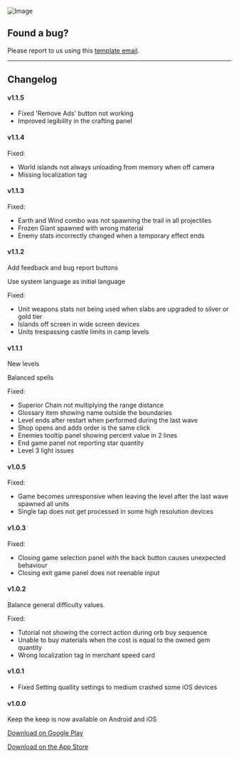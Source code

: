 ![Image](https://drive.google.com/uc?export=view&id=1k1XfyCoH4iK6ESZfqun0SH4UWojbD9UK)

## Found a bug?

 Please report to us using this [template email](mailto:keepthekeepgame@gmail.com?Subject=BugReport&Body=To%20help%20us%20understand%20the%20issue%20please%20provide%20us%20the%20following%20information:%0D%0A%0D%0A-%20Game%20version:%20(can%20be%20found%20in%20the%20'Info'%20button%20in%20the%20welcome%20screen)%0D%0A-%20Operating%20System%20version:%20(iOS%20or%20android)%0D%0A-%20Steps%20to%20reproduce%20the%20issue:%0D%0A-%20Attach%20a%20screenshot%20if%20possible).

___

## Changelog

#### v1.1.5

- Fixed 'Remove Ads' button not working
- Improved legibility in the crafting panel

#### v1.1.4

Fixed:
- World islands not always unloading from memory when off camera
- Missing localization tag

#### v1.1.3

Fixed:
- Earth and Wind combo was not spawning the trail in all projectiles
- Frozen Giant spawned with wrong material
- Enemy stats incorrectly changed when a temporary effect ends

#### v1.1.2

Add feedback and bug report buttons

Use system language as initial language

Fixed:
- Unit weapons stats not being used when slabs are upgraded to silver or gold tier
- Islands off screen in wide screen devices
- Units trespassing castle limits in camp levels

#### v1.1.1

New levels

Balanced spells

Fixed:
- Superior Chain not multiplying the range distance
- Glossary item showing name outside the boundaries
- Level ends after restart when performed during the last wave
- Shop opens and adds order is the same click
- Enemies tooltip panel showing percent value in 2 lines
- End game panel not reporting star quantity
- Level 3 light issues

#### v1.0.5

Fixed:
- Game becomes unresponsive when leaving the level after the last wave spawned all units
- Single tap does not get processed in some high resolution devices

#### v1.0.3

Fixed:
- Closing game selection panel with the back button causes unexpected behaviour
- Closing exit game panel does not reenable input

#### v1.0.2

Balance general difficulty values.

Fixed:
- Tutorial not showing the correct action during orb buy sequence
- Unable to buy materials when the cost is equal to the owned gem quantity
- Wrong localization tag in merchant speed card

#### v1.0.1

- Fixed Setting quallity settings to medium crashed some iOS devices

#### v1.0.0

Keep the keep is now available on Android and iOS

[Download on Google Play](https://play.google.com/store/apps/details?id=com.tuskgames.KeepTheKeep)

[Download on the App Store](https://apps.apple.com/app/id1543935852)
